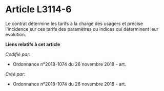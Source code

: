 # Article L3114-6

Le contrat détermine les tarifs à la charge des usagers et précise l'incidence sur ces tarifs des paramètres ou indices qui
déterminent leur évolution.

**Liens relatifs à cet article**

_Codifié par_:

  - Ordonnance n°2018-1074 du 26 novembre 2018 - art.

_Créé par_:

  - Ordonnance n°2018-1074 du 26 novembre 2018 - art.
